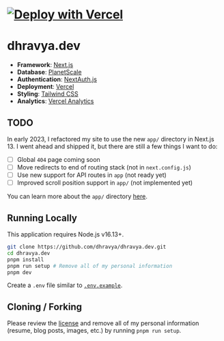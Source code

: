 # [![Deploy with Vercel](https://vercel.com/button)](https://vercel.com/new/clone?repository-url=https%3A%2F%2Fgithub.com%dhravya%2Fdhravya.dev)

# dhravya.dev

- **Framework**: [Next.js](https://nextjs.org/)
- **Database**: [PlanetScale](https://planetscale.com)
- **Authentication**: [NextAuth.js](https://next-auth.js.org)
- **Deployment**: [Vercel](https://vercel.com)
- **Styling**: [Tailwind CSS](https://tailwindcss.com)
- **Analytics**: [Vercel Analytics](https://vercel.com/analytics)

## TODO

In early 2023, I refactored my site to use the new `app/` directory in Next.js 13. I went ahead and shipped it, but there are still a few things I want to do:

- [ ] Global `404` page coming soon
- [ ] Move redirects to end of routing stack (not in `next.config.js`)
- [ ] Use new support for API routes in `app` (not ready yet)
- [ ] Improved scroll position support in `app/` (not implemented yet)

You can learn more about the `app/` directory [here](https://beta.nextjs.org/docs).

## Running Locally

This application requires Node.js v16.13+.

```bash
git clone https://github.com/dhravya/dhravya.dev.git
cd dhravya.dev
pnpm install
pnpm run setup # Remove all of my personal information
pnpm dev
```

Create a `.env` file similar to [`.env.example`](https://github.com/dhravya/dhravya.dev/blob/main/.env.example).

## Cloning / Forking

Please review the [license](https://github.com/dhravya/dhravya.dev/blob/main/LICENSE.txt) and remove all of my personal information (resume, blog posts, images, etc.) by running `pnpm run setup`.
